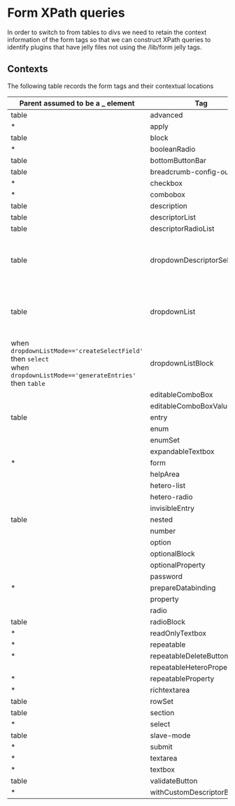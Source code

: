 # Form XPath queries

In order to switch to from tables to divs we need to retain the context information of the form tags so that we can construct XPath
queries to identify plugins that have jelly files not using the /lib/form jelly tags.

## Contexts

The following table records the form tags and their contextual locations

<table>
<thead>
<th>Parent assumed to be a _ element</th>
<th>Tag</th>
<th>Child assumed to be _ element(s)</th>
</thead>
<tbody>
<tr><td>table</td><td>advanced</td><td>tr</td></tr>
<tr><td>*</td><td>apply</td><td>N/A</td></tr>
<tr><td>table</td><td>block</td><td>*</td></tr>
<tr><td>*</td><td>booleanRadio</td><td>N/A</td></tr>
<tr><td>table</td><td>bottomButtonBar</td><td>*</td></tr>
<tr><td>table</td><td>breadcrumb-config-outline</td><td></td></tr>
<tr><td>*</td><td>checkbox</td><td>N/A</td></tr>
<tr><td>*</td><td>combobox</td><td>N/A</td></tr>
<tr><td>table</td><td>description</td><td>*</td></tr>
<tr><td>table</td><td>descriptorList</td><td>tr</td></tr>
<tr><td>table</td><td>descriptorRadioList</td><td>tr</td></tr>
<tr><td>table</td><td>dropdownDescriptorSelector</td><td>when <code>dropdownListMode=='createSelectField'</code> then <code>option</code><br/>when <code>dropdownListMode=='generateEntries'</code> then <code>tr</code></td></tr>
<tr><td>table</td><td>dropdownList</td><td>when <code>dropdownListMode=='createSelectField'</code> then <code>option</code><br/>when <code>dropdownListMode=='generateEntries'</code> then <code>tr</code></td></tr>
<tr><td>when <code>dropdownListMode=='createSelectField'</code> then <code>select</code><br/>when <code>dropdownListMode=='generateEntries'</code> then <code>table</code></td><td>dropdownListBlock</td><td>tr</td></tr>
<tr><td></td><td>editableComboBox</td><td></td></tr>
<tr><td></td><td>editableComboBoxValue</td><td></td></tr>
<tr><td>table</td><td>entry</td><td>*</td></tr>
<tr><td></td><td>enum</td><td></td></tr>
<tr><td></td><td>enumSet</td><td></td></tr>
<tr><td></td><td>expandableTextbox</td><td></td></tr>
<tr><td>*</td><td>form</td><td></td></tr>
<tr><td></td><td>helpArea</td><td></td></tr>
<tr><td></td><td>hetero-list</td><td></td></tr>
<tr><td></td><td>hetero-radio</td><td></td></tr>
<tr><td></td><td>invisibleEntry</td><td></td></tr>
<tr><td>table</td><td>nested</td><td>*</td></tr>
<tr><td></td><td>number</td><td></td></tr>
<tr><td></td><td>option</td><td></td></tr>
<tr><td></td><td>optionalBlock</td><td></td></tr>
<tr><td></td><td>optionalProperty</td><td></td></tr>
<tr><td></td><td>password</td><td></td></tr>
<tr><td>*</td><td>prepareDatabinding</td><td>N/A</td></tr>
<tr><td></td><td>property</td><td></td></tr>
<tr><td></td><td>radio</td><td></td></tr>
<tr><td>table</td><td>radioBlock</td><td>tr</td></tr>
<tr><td>*</td><td>readOnlyTextbox</td><td>N/A</td></tr>
<tr><td>*</td><td>repeatable</td><td>*</td></tr>
<tr><td>*</td><td>repeatableDeleteButton</td><td>N/A</td></tr>
<tr><td></td><td>repeatableHeteroProperty</td><td></td></tr>
<tr><td>*</td><td>repeatableProperty</td><td>tr</td></tr>
<tr><td>*</td><td>richtextarea</td><td>N/A</td></tr>
<tr><td>table</td><td>rowSet</td><td>tr</td></tr>
<tr><td>table</td><td>section</td><td>tr</td></tr>
<tr><td>*</td><td>select</td><td>N/A</td></tr>
<tr><td>table</td><td>slave-mode</td><td>N/A</td></tr>
<tr><td>*</td><td>submit</td><td>N/A</td></tr>
<tr><td>*</td><td>textarea</td><td>N/A</td></tr>
<tr><td>*</td><td>textbox</td><td>N/A</td></tr>
<tr><td>table</td><td>validateButton</td><td>N/A</td></tr>
<tr><td>*</td><td>withCustomDescriptorByName</td><td>*</td></tr></tbody>
</table>